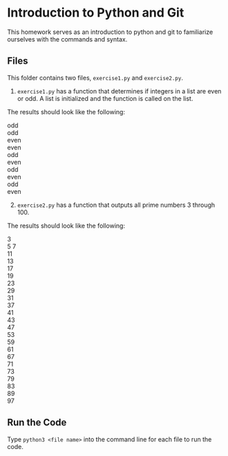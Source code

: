 Introduction to Python and Git
==============================
This homework serves as an introduction to python and git to familiarize ourselves with the commands and syntax.

Files
-----
This folder contains two files, `exercise1.py` and `exercise2.py`. 

1. `exercise1.py` has a function that determines if integers in a list are even or odd. A list is initialized and the function is called on the list.  

The results should look like the following:  

odd  
odd  
even  
even  
odd  
even  
odd  
even  
odd  
even  

2. `exercise2.py` has a function that outputs all prime numbers 3 through 100.

The results should look like the following:  

3  
5 
7  
11  
13  
17  
19  
23  
29  
31  
37  
41  
43  
47  
53  
59  
61  
67  
71  
73  
79  
83  
89  
97  

Run the Code
------------
Type `python3 <file name>` into the command line for each file to run the code.
